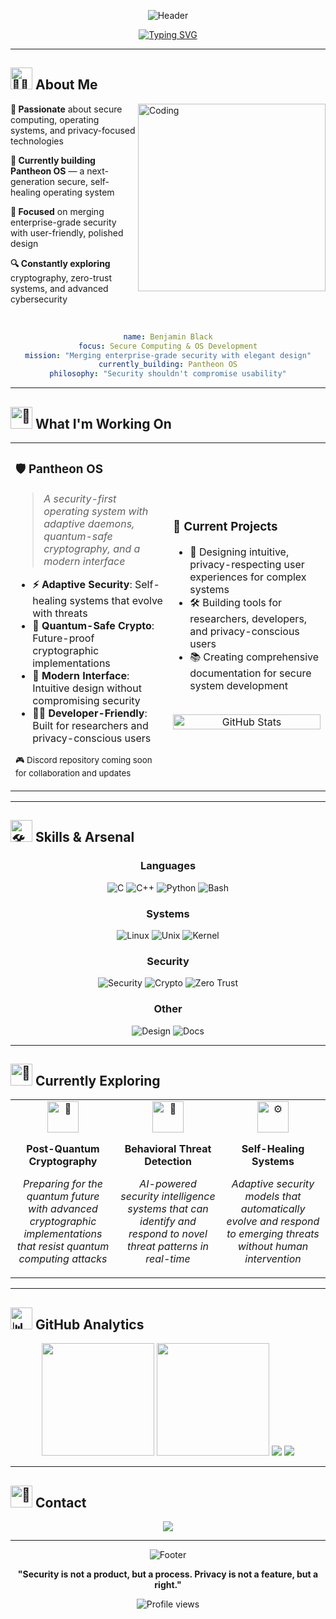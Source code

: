 
<div align="center">

![Header](https://capsule-render.vercel.app/api?type=waving&color=gradient&customColorList=0,2,2,5,30&height=300&section=header&text=Benjamin%20Black&fontSize=60&fontColor=ffffff&animation=fadeIn&fontAlignY=35&desc=Security%20&amp;%20OS%20Developer&descAlignY=55&descAlign=50)

[![Typing SVG](https://readme-typing-svg.herokuapp.com?font=Inter&weight=500&size=24&duration=3000&pause=1000&color=8B5CF6&center=true&vCenter=true&width=600&lines=Building+the+Future+of+Secure+Computing;Merging+Security+with+Elegant+Design)](https://git.io/typing-svg)

</div>


---

## <img src="https://raw.githubusercontent.com/Tarikul-Islam-Anik/Animated-Fluent-Emojis/master/Emojis/People%20with%20professions/Man%20Technologist%20Medium%20Skin%20Tone.png" alt="👨‍💻" width="35" height="35" /> About Me

<img align="right" alt="Coding" width="300" src="https://raw.githubusercontent.com/abhisheknaiidu/abhisheknaiidu/master/code.gif">

**🔐 Passionate** about secure computing, operating systems, and privacy-focused technologies

**🚀 Currently building Pantheon OS** — a next-generation secure, self-healing operating system

**🎯 Focused** on merging enterprise-grade security with user-friendly, polished design

**🔍 Constantly exploring** cryptography, zero-trust systems, and advanced cybersecurity

<br clear="right"/>

<div align="center">

```yaml
name: Benjamin Black
focus: Secure Computing & OS Development
mission: "Merging enterprise-grade security with elegant design"
currently_building: Pantheon OS
philosophy: "Security shouldn't compromise usability"
```

</div>

---

## <img src="https://raw.githubusercontent.com/Tarikul-Islam-Anik/Animated-Fluent-Emojis/master/Emojis/Objects/Rocket.png" alt="🚀" width="35" height="35" /> What I'm Working On

<table>
<tr>
<td width="50%">

### **🛡️ Pantheon OS**
> *A security-first operating system with adaptive daemons, quantum-safe cryptography, and a modern interface*

- **⚡ Adaptive Security**: Self-healing systems that evolve with threats
- **🔐 Quantum-Safe Crypto**: Future-proof cryptographic implementations
- **🎨 Modern Interface**: Intuitive design without compromising security
- **👨‍💻 Developer-Friendly**: Built for researchers and privacy-conscious users

<sub>🎮 Discord repository coming soon for collaboration and updates</sub>

</td>
<td width="50%">

### **🔧 Current Projects**
- 🎨 Designing intuitive, privacy-respecting user experiences for complex systems
- 🛠️ Building tools for researchers, developers, and privacy-conscious users  
- 📚 Creating comprehensive documentation for secure system development

<br>

<div align="center">
<img src="https://github-readme-stats.vercel.app/api?username=BenjaminBlack3303&show_icons=true&theme=radical&hide_border=true&bg_color=0d1117&title_color=8b5cf6&icon_color=8b5cf6&text_color=ffffff" alt="GitHub Stats" width="100%"/>
</div>

</td>
</tr>
</table>

---

## <img src="https://raw.githubusercontent.com/Tarikul-Islam-Anik/Animated-Fluent-Emojis/master/Emojis/Objects/Hammer%20and%20Wrench.png" alt="🛠️" width="35" height="35" /> Skills & Arsenal

<div align="center">

### **Languages**
![C](https://img.shields.io/badge/C-A8B9CC?style=for-the-badge&logo=c&logoColor=black)
![C++](https://img.shields.io/badge/C++-00599C?style=for-the-badge&logo=cplusplus&logoColor=white)
![Python](https://img.shields.io/badge/Python-FFD43B?style=for-the-badge&logo=python&logoColor=blue)
![Bash](https://img.shields.io/badge/Bash-4EAA25?style=for-the-badge&logo=gnubash&logoColor=white)

### **Systems**
![Linux](https://img.shields.io/badge/Linux-FCC624?style=for-the-badge&logo=linux&logoColor=black)
![Unix](https://img.shields.io/badge/Unix-000000?style=for-the-badge&logo=unix&logoColor=white)
![Kernel](https://img.shields.io/badge/Kernel%20Development-FF6B6B?style=for-the-badge&logo=linux&logoColor=white)

### **Security**
![Security](https://img.shields.io/badge/Threat%20Modeling-FF4757?style=for-the-badge&logo=security&logoColor=white)
![Crypto](https://img.shields.io/badge/Cryptography-5f27cd?style=for-the-badge&logo=letsencrypt&logoColor=white)
![Zero Trust](https://img.shields.io/badge/Zero--Trust-00d2d3?style=for-the-badge&logo=security&logoColor=white)

### **Other**
![Design](https://img.shields.io/badge/UI/UX%20Design-FF7675?style=for-the-badge&logo=figma&logoColor=white)
![Docs](https://img.shields.io/badge/Technical%20Documentation-74b9ff?style=for-the-badge&logo=gitbook&logoColor=white)

</div>

---

## <img src="https://raw.githubusercontent.com/Tarikul-Islam-Anik/Animated-Fluent-Emojis/master/Emojis/Objects/Microscope.png" alt="🔬" width="35" height="35" /> Currently Exploring

<div align="center">

<table>
<tr>
<td align="center" width="33%">
<img src="https://raw.githubusercontent.com/Tarikul-Islam-Anik/Animated-Fluent-Emojis/master/Emojis/Objects/Crystal%20Ball.png" alt="🔮" width="50" height="50"/>

**Post-Quantum Cryptography**

*Preparing for the quantum future with advanced cryptographic implementations that resist quantum computing attacks*
</td>
<td align="center" width="33%">
<img src="https://raw.githubusercontent.com/Tarikul-Islam-Anik/Animated-Fluent-Emojis/master/Emojis/Objects/Brain.png" alt="🧠" width="50" height="50"/>

**Behavioral Threat Detection**

*AI-powered security intelligence systems that can identify and respond to novel threat patterns in real-time*
</td>
<td align="center" width="33%">
<img src="https://raw.githubusercontent.com/Tarikul-Islam-Anik/Animated-Fluent-Emojis/master/Emojis/Objects/Gear.png" alt="⚙️" width="50" height="50"/>

**Self-Healing Systems**

*Adaptive security models that automatically evolve and respond to emerging threats without human intervention*
</td>
</tr>
</table>

</div>

---

## <img src="https://raw.githubusercontent.com/Tarikul-Islam-Anik/Animated-Fluent-Emojis/master/Emojis/Objects/Bar%20Chart.png" alt="📊" width="35" height="35" /> GitHub Analytics

<div align="center">

<img height="180em" src="https://github-readme-stats.vercel.app/api?username=BenjaminBlack3303&show_icons=true&theme=radical&include_all_commits=true&count_private=true&hide_border=true&bg_color=0d1117&title_color=8b5cf6&icon_color=8b5cf6&text_color=ffffff"/>
<img height="180em" src="https://github-readme-stats.vercel.app/api/top-langs/?username=BenjaminBlack3303&layout=compact&langs_count=8&theme=radical&hide_border=true&bg_color=0d1117&title_color=8b5cf6&text_color=ffffff"/>

<img src="https://github-readme-streak-stats.herokuapp.com/?user=BenjaminBlack3303&theme=radical&hide_border=true&background=0d1117&stroke=8b5cf6&ring=8b5cf6&fire=ff6b6b&currStreakLabel=8b5cf6"/>

<img src="https://github-readme-activity-graph.vercel.app/graph?username=BenjaminBlack3303&theme=redical&bg_color=0d1117&color=8b5cf6&line=8b5cf6&point=ff6b6b&area=true&hide_border=true"/>

</div>

---

## <img src="https://raw.githubusercontent.com/Tarikul-Islam-Anik/Animated-Fluent-Emojis/master/Emojis/Objects/Envelope.png" alt="📧" width="35" height="35" /> Contact

<div align="center">

<a href="mailto:crocodile.black13@gmail.com">
<img src="https://img.shields.io/badge/Email-crocodile.black13@gmail.com-8b5cf6?style=for-the-badge&logo=gmail&logoColor=white"/>
</a>

</div>

---

<div align="center">

![Footer](https://capsule-render.vercel.app/api?type=waving&color=gradient&customColorList=0,2,2,5,30&height=120&section=footer&animation=fadeIn)

**"Security is not a product, but a process. Privacy is not a feature, but a right."**

<img src="https://komarev.com/ghpvc/?username=BenjaminBlack3303&label=Profile%20views&color=8b5cf6&style=flat" alt="Profile views" />

</div>
